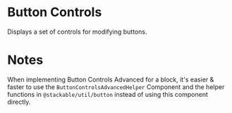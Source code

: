 # Button Controls

Displays a set of controls for modifying buttons.

# Notes

When implementing Button Controls Advanced for a block, it's easier & faster to use the `ButtonControlsAdvancedHelper` Component and the helper functions in `@stackable/util/button` instead of using this component directly.
